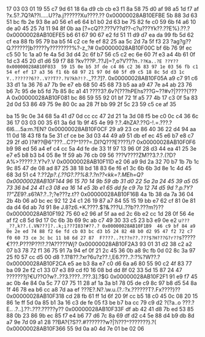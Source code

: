 17 03 03 01 19 55 c7 9d 61 18 6a d9 cb cb e3 f1 8a 58 75 d0 af 98 a5 1d f7 af  ?x.5?.7Q?A??I.....U??a.j??????Xu????.??
0x00000028AB10EFBE  5b 88 3d 63 51 bc fb 2e 93 8e a0 56 e1 e6 64 b1 b0 2d 63 be 75 82 fe c0 59 6b f4 a6 10 de a0 45 25 7d 11 94 8f 0b aa  [?=cQ??.???V??d??-c?u???Yk??.??E%}.??.?
0x00000028AB10EFE5  b6 61 67 90 67 e2 fd 51 11 d9 d7 ea da 99 fb 5d 62 cf ea 88 fb 95 79 ba b5 f4 c2 ce fe ef 82 25 aa 5c 2d 7a 5f f3 23  ?ag?g??Q.??????]b?????y????????%?\-z_?#
0x00000028AB10F00C  bf 6b 76 9f ec c5 50 1c 1a a0 fe 4a 5d 3d d4 2c 6f b7 56 c5 c2 ec 6e 60 7f e3 a4 4b 61 0f 1d c3 45 20 d1 d6 59 f7 88  ?kv???P..??J]=?,o?V???n`.??Ka..?E ??Y??
0x00000028AB10F033  59 15 0e b5 3f de c4 86 c2 36 83 97 1e 03 56 fb c1 54 ef ef 17 a3 56 f1 6b 68 97 21 97 0d 60 5f d9 c5 18 8c 5d d3 1c  Y..??????6??..V??T??.?V?kh?!?.`_??.?]?.
0x00000028AB10F05A  a9 c7 91 c6 33 d1 1a 36 76 a7 7b 9e e7 eb 68 50 45 68 73 b5 aa a9 47 7e a4 ab 23 76 b6 7c 95 de b5 fd 7b 85 8c a1 41  ????3?.6v?{???hPEhs???G~??#v?|????{???A
0x00000028AB10F081  bc 86 59 55 92 01 bf 72 1f a5 77 4b 17 c3 0f 5a 83 2d 0d 53 86 49 75 9e 80 0c aa 28 7f bb 99 2f 5c 23 59 c5 ce af 35

ba 15 9c 0e 34 68 5a 41 d7 0d cc cc 47 2d 21 1a 3d 08 f5 be c0 0c c4 36 6c 36 17 03 03 00 35 61 3a 6d 1b 9f 45 4e 99  ?.?.4hZA?.??G-!.=.???.?6l6....5a:m.?EN?
0x00000028AB10F0CF  29 a9 23 ce 86 40 36 22 d4 94 aa 11 0d 18 43 f8 fa 5e 31 cf ce be 3d 03 44 49 a9 51 db ef ec 45 e6 b7 e8 c7 29 2f d0  )?#??@6"???...C??^1???=.DI?Q???E????)/?
0x00000028AB10F0F6  b9 98 ed 56 a4 ef c4 cc 5a 4d fe de 33 1f 97 13 96 0f 28 d3 44 ea 41 25 3e e7 e5 b8 b3 b4 05 8e 1f 59 ab 76 cb 09 56  ???V????ZM??3.?.?.(?D?A%>?????.?.Y?v?.V
0x00000028AB10F11D  e2 06 a9 9d 2a 32 70 b7 1b 7b 1c 9c 85 47 de 08 ad 87 25 38 18 bd 18 83 6e f6 e1 3c 6b 6b 3d 8e 1c 4d 45 68 3d 51 c4  ?.??*2p?.{.??G?.??%8.?.?n??<kk=?.MEh=Q?
0x00000028AB10F144  96 15 70 14 9b 59 db 31 d0 22 5a 2a 24 45 39 a5 05 73 36 b4 24 41 c3 08 ea 16 14 e5 3b e1 65 dd fe c9 7a 12 74 d5 9d  ?.p.?Y?1?"Z*$E9?.s6?$A?.?..?;?e???z.t??
0x00000028AB10F16B  4a 1b 38 da 7a 36 04 2b 4b 06 a0 bc ec 92 12 24 c1 26 19 87 a7 84 55 15 19 bb e7 62 cf 81 0e 81 da d4 6d ab 7d 91 8e  J.8?z6.+K.????.$?&.???U..??b??.???m?}??
0x00000028AB10F192  75 60 e2 96 af 5f aa ed 2c 6b e2 cc 1d 28 0f 56 4e af f2 c8 5d 9d 17 0c 6b 3b 69 9c ab c7 49 30 33 c5 23 b3 e9 0e e2  u`???_??,k??.(.VN???]?..k;i???I03?#??.?
0x00000028AB10F1B9  46 c9 bf 84 a9 0e 2e ed 74 88 f2 6e fd cb 03 bc d3 b5 24 82 48 b0 d2 95 47 f2 72 c7 f0 60 73 ce 3c bc 11 b8 6d 27 87  F????..?t??n??.???$?H???G?r??`s?<?.?m'?
0x00000028AB10F1E0  29 8c 95 fe 95 ad 5d 77 27 e6 4e 17 a9 51 39 6b a7 ea f6 83 39 62 81 71 f1 76 c3 f7 1c bc e5 cf 5a a3 12 9a 33 e0 96  )?????]w'?N.?Q9k????9b?q?v??.???Z?.?3??
0x00000028AB10F207  9d f2 f5 ed 05 ef 04 9c ce db 19 9d 8a ef 2f 61 d5 05 a5 7d 5b 56 68 4d 71 65 a4 59 fe ed c8 c2 e4 b4 35 1a 5c d0 01  ????.?.???.???/a?.?}[VhMqe?Y??????5.\?.
0x00000028AB10F22E  38 74 7c 60 f2 a7 22 35 0c e7 cc a8 cd 29 67 b5 a5 c0 94 42 b6 97 35 c7 00 92 16 19 b9 2c 08 82 0b ba 0f 2f ae 53 a1  8t|`??"5.????)g????B??5?.?..?,.?.?./?S?
0x00000028AB10F255  d4 ce a3 d0 48 ec bd 10 65 17 95 11 45 12 34 22 58 d5 22 ac 22 e2 74 5a 05 89 09 7a 39 97 93 5d 24 aa ad 53 a3 ea f6  ????H??.e.?.E.4"X?"?"?tZ.?.z9??]$??S???
0x00000028AB10F27C  22 d7 ec 2e c2 78 93 d9 3e b4 c6 e1 a2 80 ac 85 ce 07 50 af f3 fc 50 d2 c7 21 8f 0e 88 d5 41 84 fd f1 89 f2 57 6a e7  "??.?x??>????€???.P???P??!?.??A?????Wj?
0x00000028AB10F2A3  93 01 31 d2 38 c2 a2 07 b3 78 72 f1 36 75 91 7a 94 ef 0f 21 2c 45 36 0b a8 9c fb 0d 02 8c 3a 97 25 f0 57 cc d5 00 d8  ?.1?8??.?xr?6u?z??.!,E6.???..?:?%?W??.?
0x00000028AB10F2CA  e5 ae b3 8a e7 c0 d6 6a a6 80 55 90 c2 4f 83 77 ba 09 2e f2 c1 33 07 e3 89 cd f0 16 08 bd dd 8f 02 33 5d 15 87 24 47  ???????j?€U??O?w?..??3.????..???.3].?$G
0x00000028AB10F2F1  91 e9 f7 45 ac 0b 4e 84 0a 5c 77 07 75 11 28 af 1a 3a b1 78 05 de c9 8c 97 b8 d5 54 8a 1f 46 78 ea b6 cc a8 7d aa ef  ???E?.N?.\w.u.(?.:?x.??????T?.Fx????}??
0x00000028AB10F318  cd 28 fb 61 ff 1d 6f 20 9f cc b5 18 c0 45 0c 08 20 15 86 1e ff 5d 0a 85 b1 3a 16 c3 de fe 05 f3 be b7 ba cc 79 c9 d2  ?(?a..o ???.?E.. .?..].??:.???.?????y??
0x00000028AB10F33F  df ab 42 41 d8 7b ed 53 85 88 0b 23 86 9b ec 85 f7 e4 b6 77 d6 7c 8a 69 df d2 c4 5e 88 d4 b9 db 8d a7 9e 7d 09 a1 28  ??BA?{?S??.#???????w?|?i???^???????}.?(
0x00000028AB10F366  55 9d 0a a0 4d 7e 01 be 02 06
